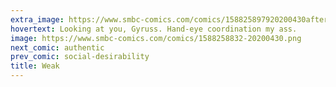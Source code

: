 ```yaml
---
extra_image: https://www.smbc-comics.com/comics/158825897920200430after.png
hovertext: Looking at you, Gyruss. Hand-eye coordination my ass.
image: https://www.smbc-comics.com/comics/1588258832-20200430.png
next_comic: authentic
prev_comic: social-desirability
title: Weak
---
```


